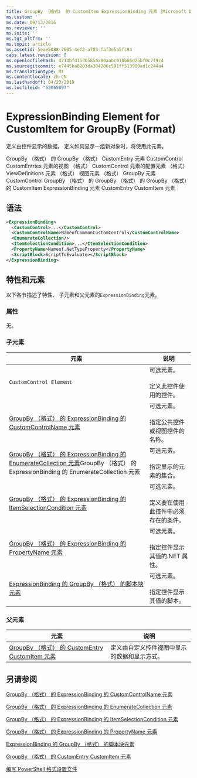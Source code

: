 ```yaml
---
title: GroupBy （格式） 的 CustomItem ExpressionBinding 元素 |Microsoft Docs
ms.custom: ''
ms.date: 09/13/2016
ms.reviewer: ''
ms.suite: ''
ms.tgt_pltfrm: ''
ms.topic: article
ms.assetid: 5eae5088-7605-4ef2-a703-faf3e5a5fc94
caps.latest.revision: 8
ms.openlocfilehash: 4714bfd1530585aa80aabc010b86d25bf0c7f9c4
ms.sourcegitcommit: e7445ba8203da304286c591ff513900ad1c244a4
ms.translationtype: MT
ms.contentlocale: zh-CN
ms.lasthandoff: 04/23/2019
ms.locfileid: "62065897"
---
```

# <a name="expressionbinding-element-for-customitem-for-groupby-format"></a>ExpressionBinding Element for CustomItem for GroupBy (Format)

定义由控件显示的数据。 定义如何显示一组新对象时，将使用此元素。

GroupBy （格式） 的 GroupBy （格式） CustomEntry 元素 CustomControl CustomEntries 元素的视图 （格式） CustomControl 元素的配置元素 （格式） ViewDefinitions 元素 （格式） 视图元素 （格式） GroupBy 元素CustomControl GroupBy （格式） 的 GroupBy （格式） 的 GroupBy （格式） 的 CustomItem ExpressionBinding 元素 CustomEntry CustomItem 元素

## <a name="syntax"></a>语法

```xml
<ExpressionBinding>
  <CustomControl>...</CustomControl>
  <CustomControlName>NameofCommonCustomControl</CustomControlName>
  <EnumerateCollection/>
  <ItemSelectionCondition>...</ItemSelectionCondition>
  <PropertyName>Nameof.NetTypeProperty</PropertyName>
  <ScriptBlock>ScriptToEvaluate></ScriptBlock>
</ExpressionBinding>
```

## <a name="attributes-and-elements"></a>特性和元素

以下各节描述了特性、 子元素和父元素的`ExpressionBinding`元素。

### <a name="attributes"></a>属性

无。

### <a name="child-elements"></a>子元素

|元素|说明|
|-------------|-----------------|
|`CustomControl Element`|可选元素。<br /><br /> 定义此控件使用的控件。|
|[GroupBy （格式） 的 ExpressionBinding 的 CustomControlName 元素](./customcontrolname-element-for-expressionbinding-for-groupby-format.md)|可选元素。<br /><br /> 指定公共控件或视图控件的名称。|
|[GroupBy （格式） 的 ExpressionBinding 的 EnumerateCollection 元素](./enumeratecollection-element-for-expressionbinding-for-groupby-format.md)GroupBy （格式） 的 ExpressionBinding 的 EnumerateCollection 元素|可选元素。<br /><br /> 指定显示的元素的集合。|
|[GroupBy （格式） 的 ExpressionBinding 的 ItemSelectionCondition 元素](./itemselectioncondition-element-for-expressionbinding-for-groupby-format.md)|可选元素。<br /><br /> 定义要在使用此控件中必须存在的条件。|
|[GroupBy （格式） 的 ExpressionBinding 的 PropertyName 元素](./propertyname-element-for-expressionbinding-for-groupby-format.md)|可选元素。<br /><br /> 指定控件显示其值的.NET 属性。|
|[ExpressionBinding 的 GroupBy （格式） 的脚本块元素](./scriptblock-element-for-expressionbinding-for-groupby-format.md)|可选元素。<br /><br /> 指定控件显示其值的脚本。|

### <a name="parent-elements"></a>父元素

|元素|说明|
|-------------|-----------------|
|[GroupBy （格式） 的 CustomEntry CustomItem 元素](./customitem-element-for-customentry-for-groupby-format.md)|定义由自定义控件视图中显示的数据和显示方式。|

## <a name="see-also"></a>另请参阅

[GroupBy （格式） 的 ExpressionBinding 的 CustomControlName 元素](./customcontrolname-element-for-expressionbinding-for-groupby-format.md)

[GroupBy （格式） 的 ExpressionBinding 的 EnumerateCollection 元素](./enumeratecollection-element-for-expressionbinding-for-groupby-format.md)

[GroupBy （格式） 的 ExpressionBinding 的 ItemSelectionCondition 元素](./itemselectioncondition-element-for-expressionbinding-for-groupby-format.md)

[GroupBy （格式） 的 ExpressionBinding 的 PropertyName 元素](./propertyname-element-for-expressionbinding-for-groupby-format.md)

[ExpressionBinding 的 GroupBy （格式） 的脚本块元素](./scriptblock-element-for-expressionbinding-for-groupby-format.md)

[GroupBy （格式） 的 CustomEntry CustomItem 元素](./customitem-element-for-customentry-for-groupby-format.md)

[编写 PowerShell 格式设置文件](./writing-a-powershell-formatting-file.md)
